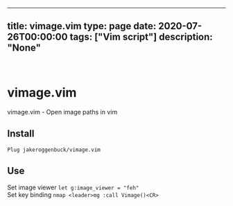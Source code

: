 
---
title: vimage.vim
type: page
date: 2020-07-26T00:00:00
tags: ["Vim script"]
description: "None"
---


<br>

# vimage.vim
vimage.vim - Open image paths in vim

## Install
`Plug jakeroggenbuck/vimage.vim`

## Use
Set image viewer `let g:image_viewer = "feh"`<br>
Set key binding `nmap <leader>mg :call Vimage()<CR>`
